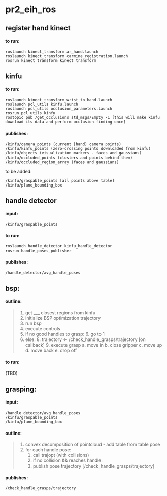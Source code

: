 # pr2_eih_ros


## register hand kinect
#### to run:
```
roslaunch kinect_transform ar_hand.launch
roslaunch kinect_transform carmine_registration.launch
rosrun kinect_transform kinect_transform
```

## kinfu
#### to run:
```
roslaunch kinect_transform wrist_to_hand.launch
roslaunch pcl_utils kinfu.launch
roslaunch pcl_utils occlusion_parameters.launch
rosrun pcl_utils kinfu
rostopic pub /get_occlusions std_msgs/Empty -1 [this will make kinfu download its data and perform occlusion finding once]
```
#### publishes:
```
/kinfu/camera_points (current [hand] camera points)
/kinfu/kinfu_points (zero-crossing points downloaded from kinfu)
/kinfu/objects (visualization markers - faces and gaussians)
/kinfu/occluded_points (clusters and points behind them)
/kinfu/occluded_region_array (faces and gaussians)
```
to be added:
```
/kinfu/graspable_points [all points above table]
/kinfu/plane_bounding_box
```

## handle detector
#### input:
    /kinfu/graspable_points
#### to run:
```
roslaunch handle_detector kinfu_handle_detector
rosrun handle_poses_publisher
```
#### publishes:
    /handle_detector/avg_handle_poses

## bsp:
#### outline:
> 1. get ___ closest regions from kinfu
> 2. initialize BSP optimization trajectory
> 3. run bsp
> 4. execute controls
> 5. if no good handles to grasp:
>     6. go to 1
> 7. else:
>     8. trajectory <- /check_handle_grasps/trajectory [on callback]
>     9. execute grasp
>         a. move in
>         b. close gripper
> 	c. move up
> 	d. move back
> 	e. drop off

#### to run:
(TBD)

## grasping:
#### input:
```
/handle_detector/avg_handle_poses
/kinfu/graspable_points
/kinfu/plane_bounding_box
```
#### outline:
> 1. convex decomposition of pointcloud - add table from table pose
> 2. for each handle pose:
>     1. call trajopt (with collisions)
>     2. if no collision && reaches handle:
>     3. publish pose trajectory [/check_handle_grasps/trajectory]

#### publishes:
    /check_handle_grasps/trajectory

